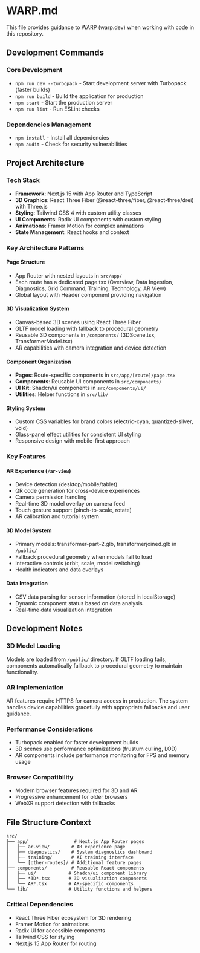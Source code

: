# WARP.md

This file provides guidance to WARP (warp.dev) when working with code in this repository.

## Development Commands

### Core Development
- `npm run dev --turbopack` - Start development server with Turbopack (faster builds)
- `npm run build` - Build the application for production
- `npm start` - Start the production server
- `npm run lint` - Run ESLint checks

### Dependencies Management
- `npm install` - Install all dependencies
- `npm audit` - Check for security vulnerabilities

## Project Architecture

### Tech Stack
- **Framework**: Next.js 15 with App Router and TypeScript
- **3D Graphics**: React Three Fiber (@react-three/fiber, @react-three/drei) with Three.js
- **Styling**: Tailwind CSS 4 with custom utility classes
- **UI Components**: Radix UI components with custom styling
- **Animations**: Framer Motion for complex animations
- **State Management**: React hooks and context

### Key Architecture Patterns

#### Page Structure
- App Router with nested layouts in `src/app/`
- Each route has a dedicated page.tsx (Overview, Data Ingestion, Diagnostics, Grid Command, Training, Technology, AR View)
- Global layout with Header component providing navigation

#### 3D Visualization System
- Canvas-based 3D scenes using React Three Fiber
- GLTF model loading with fallback to procedural geometry
- Reusable 3D components in `/components/` (3DScene.tsx, TransformerModel.tsx)
- AR capabilities with camera integration and device detection

#### Component Organization
- **Pages**: Route-specific components in `src/app/[route]/page.tsx`
- **Components**: Reusable UI components in `src/components/`
- **UI Kit**: Shadcn/ui components in `src/components/ui/`
- **Utilities**: Helper functions in `src/lib/`

#### Styling System
- Custom CSS variables for brand colors (electric-cyan, quantized-silver, void)
- Glass-panel effect utilities for consistent UI styling
- Responsive design with mobile-first approach

### Key Features

#### AR Experience (`/ar-view`)
- Device detection (desktop/mobile/tablet)
- QR code generation for cross-device experiences
- Camera permission handling
- Real-time 3D model overlay on camera feed
- Touch gesture support (pinch-to-scale, rotate)
- AR calibration and tutorial system

#### 3D Model System
- Primary models: transformer-part-2.glb, transformerjoined.glb in `/public/`
- Fallback procedural geometry when models fail to load
- Interactive controls (orbit, scale, model switching)
- Health indicators and data overlays

#### Data Integration
- CSV data parsing for sensor information (stored in localStorage)
- Dynamic component status based on data analysis
- Real-time data visualization integration

## Development Notes

### 3D Model Loading
Models are loaded from `/public/` directory. If GLTF loading fails, components automatically fallback to procedural geometry to maintain functionality.

### AR Implementation
AR features require HTTPS for camera access in production. The system handles device capabilities gracefully with appropriate fallbacks and user guidance.

### Performance Considerations
- Turbopack enabled for faster development builds
- 3D scenes use performance optimizations (frustum culling, LOD)
- AR components include performance monitoring for FPS and memory usage

### Browser Compatibility
- Modern browser features required for 3D and AR
- Progressive enhancement for older browsers
- WebXR support detection with fallbacks

## File Structure Context

```
src/
├── app/                 # Next.js App Router pages
│   ├── ar-view/        # AR experience page
│   ├── diagnostics/    # System diagnostics dashboard
│   ├── training/       # AI training interface
│   └── [other-routes]/ # Additional feature pages
├── components/         # Reusable React components
│   ├── ui/            # Shadcn/ui component library
│   ├── *3D*.tsx       # 3D visualization components
│   └── AR*.tsx        # AR-specific components
└── lib/               # Utility functions and helpers
```

### Critical Dependencies
- React Three Fiber ecosystem for 3D rendering
- Framer Motion for animations
- Radix UI for accessible components
- Tailwind CSS for styling
- Next.js 15 App Router for routing
